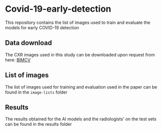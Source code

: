 # Covid-19-early-detection

This repository contains the list of images used to train and evaluate the models for early COVID-19 detection



## Data download 
The CXR images used in this study can be downloaded upon request from here:  [BIMCV](https://bimcv.cipf.es/bimcv-projects/bimcv-covid19/#1590859488150-148be708-c3f3)

## List of images
The list of images used for training and evaluation used in the paper can be found in the `image-lists` folder

## Results

The results obtained for the AI models and the radiologists' on the test sets can be found in the results folder


